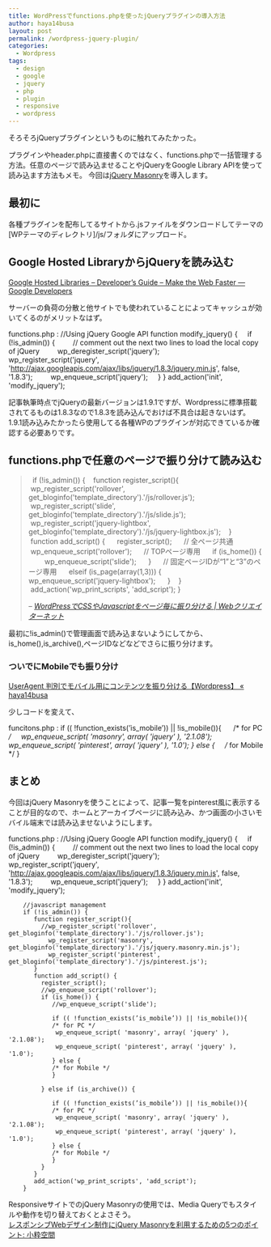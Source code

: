 ```yaml
---
title: WordPressでfunctions.phpを使ったjQueryプラグインの導入方法
author: haya14busa
layout: post
permalink: /wordpress-jquery-plugin/
categories:
  - Wordpress
tags:
  - design
  - google
  - jquery
  - php
  - plugin
  - responsive
  - wordpress
---
```

そろそろjQueryプラグインというものに触れてみたかった。

プラグインやheader.phpに直接書くのではなく、functions.phpで一括管理する方法。任意のページで読み込ませることやjQueryをGoogle Library APIを使って読み込ます方法もメモ。 今回は[jQuery Masonry][1]を導入します。

## 最初に

各種プラグインを配布してるサイトから.jsファイルをダウンロードしてテーマの[WPテーマのディレクトリ]/js/フォルダにアップロード。

## Google Hosted LibraryからjQueryを読み込む

[Google Hosted Libraries &#8211; Developer&#8217;s Guide &#8211; Make the Web Faster — Google Developers][2]

サーバーの負荷の分散と他サイトでも使われていることによってキャッシュが効いてくるのがメリットなはず。

functions.php
:       //Using jQuery Google API
        function modify_jquery() {
            if (!is_admin()) {
                // comment out the next two lines to load the local copy of jQuery
                wp_deregister_script('jquery');
                wp_register_script('jquery', 'http://ajax.googleapis.com/ajax/libs/jquery/1.8.3/jquery.min.js', false, '1.8.3');
                wp_enqueue_script('jquery');
            }
        }
        add_action('init', 'modify_jquery');
        

記事執筆時点でjQueryの最新バージョンは1.9.1ですが、Wordpressに標準搭載されてるものは1.8.3なので1.8.3を読み込んでおけば不具合は起きないはず。  
1.9.1読み込みたかったら使用してる各種WPのプラグインが対応できているか確認する必要ありです。

## functions.phpで任意のページで振り分けて読み込む

>  
>     if (!is_admin()) {
>        function register_script(){
>          wp_register_script('rollover', get_bloginfo('template_directory').'/js/rollover.js');
>          wp_register_script('slide', get_bloginfo('template_directory').'/js/slide.js');
>          wp_register_script('jquery-lightbox', get_bloginfo('template_directory').'/js/jquery-lightbox.js');
>        }
>        function add_script() {
>          register_script();
>          // 全ページ共通
>          wp_enqueue_script('rollover');
>          // TOPページ専用
>          if (is_home()) {
>             wp_enqueue_script('slide');
>          }
>          // 固定ページIDが“1”と“3”のページ専用
>          elseif (is_page(array(1,3))) {
>             wp_enqueue_script('jquery-lightbox');
>          }
>        }
>        add_action('wp_print_scripts', 'add_script');
>     }
>       
> 
> &#8211; <cite><a href="http://www.webcreator-net.com/tips_memo/wordpress/20111229230125.html">WordPressでCSSやJavascriptをページ毎に振り分ける | Webクリエイターネット</a></cite>

最初に!is\_admin()で管理画面で読み込まないようにしてから、is\_home(),is_archive(),ページIDなどなどでさらに振り分けます。

### ついでにMobileでも振り分け

[UserAgent 判別でモバイル用にコンテンツを振り分ける【Wordpress】 « haya14busa][3]

少しコードを変えて、

funcitons.php
:       if (( !function_exists(’is_mobile’)) || !is_mobile()){ 
            /* for PC */
            wp_enqueue_script( 'masonry', array( 'jquery' ), '2.1.08');
            wp_enqueue_script( 'pinterest', array( 'jquery' ), '1.0');
        } else {
            /* for Mobile */
        }
        

## まとめ

今回はjQuery Masonryを使うことによって、記事一覧をpinterest風に表示することが目的なので、ホームとアーカイブページに読み込み、かつ画面の小さいモバイル端末では読み込ませないようにします。

functions.php
:       //Using jQuery Google API
        function modify_jquery() {
            if (!is_admin()) {
                // comment out the next two lines to load the local copy of jQuery
                wp_deregister_script('jquery');
                wp_register_script('jquery', 'http://ajax.googleapis.com/ajax/libs/jquery/1.8.3/jquery.min.js', false, '1.8.3');
                wp_enqueue_script('jquery');
            }
        }
        add_action('init', 'modify_jquery');
        
        //javascript management
        if (!is_admin()) {
           function register_script(){
             //wp_register_script('rollover', get_bloginfo('template_directory').'/js/rollover.js');
               wp_register_script('masonry', get_bloginfo('template_directory').'/js/jquery.masonry.min.js');
               wp_register_script('pinterest', get_bloginfo('template_directory').'/js/pinterest.js');
           }
           function add_script() {
             register_script();
             //wp_enqueue_script('rollover');
             if (is_home()) {
                //wp_enqueue_script('slide');
        
                if (( !function_exists(’is_mobile’)) || !is_mobile()){ 
                /* for PC */
                 wp_enqueue_script( 'masonry', array( 'jquery' ), '2.1.08');
                 wp_enqueue_script( 'pinterest', array( 'jquery' ), '1.0');
                } else {
                /* for Mobile */
                }
        
             } else if (is_archive()) {
        
                if (( !function_exists(’is_mobile’)) || !is_mobile()){ 
                /* for PC */
                 wp_enqueue_script( 'masonry', array( 'jquery' ), '2.1.08');
                 wp_enqueue_script( 'pinterest', array( 'jquery' ), '1.0');
                } else {
                /* for Mobile */
                }
             }
           }
           add_action('wp_print_scripts', 'add_script');
        }
        

ResponsiveサイトでのjQuery Masonryの使用では、Media Queryでもスタイルや動作を切り替えておくとよさそう。  
[レスポンシブWebデザイン制作にjQuery Masonryを利用するための5つのポイント: 小粋空間][4]

 [1]: http://masonry.desandro.com/
 [2]: https://developers.google.com/speed/libraries/devguide#jquery
 [3]: http://haya14busa.com/detect-mobile-ua-in-wordpress/
 [4]: http://www.koikikukan.com/archives/2012/10/19-015555.php
